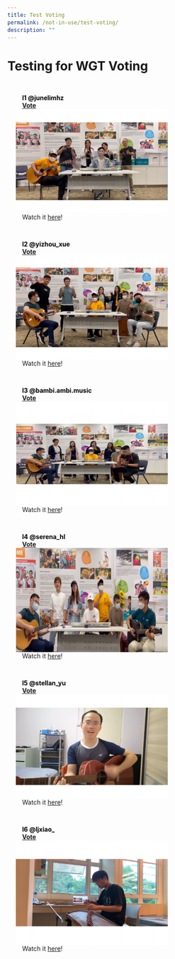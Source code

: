 ```yaml
---
title: Test Voting
permalink: /not-in-use/test-voting/
description: ""
---
```

# Testing for WGT Voting
<ul style="display: grid; grid-template-columns: repeat(auto-fit, minmax(228px, 1fr)); gap: 1rem; margin: 2rem 2vw; padding: 0; list-style-type: none;">
<li>
  <div style="position: relative; display: block; height: 100%;  overflow: hidden; text-decoration: none;">
		<div style="position: relative; display: flex; align-items: center; gap: 2em; padding: 1em 1em 0;">
      <h3 style="font-size: 1em; margin: 0; color:black;">
				I1 @junelimhz <br> <a href="https://form.gov.sg/#!/61e8420767949600143cf75c?622f011a09260b0012490c8c=I1%20@junelimhz">Vote</a>
			</h3>
    </div>
    <div style="width:343px;height:235px;">
      <img style="height:235px;width:343px;" src="/images/WGT23/I1 1029px 705px.png">
    </div>
    <p style="padding: 0 1em 1em;margin: 0; overflow: hidden;">
			Watch it <a href="https://www.instagram.com/p/CgI8ziFsfZB/">here</a>!
    </p>
  </div>
</li>	
	<li>
  <div style="position: relative; display: block; height: 100%;  overflow: hidden; text-decoration: none;">
		<div style="position: relative; display: flex; align-items: center; gap: 2em; padding: 1em 1em 0;">
      <h3 style="font-size: 1em; margin: 0; color:black;">
				I2 @yizhou_xue <br> <a href="https://form.gov.sg/#!/61e8420767949600143cf75c?622f011a09260b0012490c8c=I2%20@yizhou_xue ">Vote</a>
			</h3>
    </div>
    <div style="width:343px;height:235px;">
      <img style="height:235px;width:auto;" src="/images/WGT23/I2 1029px 705px.png">
    </div>
    <p style="padding: 0 1em 1em;margin: 0; overflow: hidden;">
			Watch it <a href="https://www.instagram.com/p/CgIYDqPh8xT/">here</a>!
    </p>
  </div>
</li>
	<li>
  <div style="position: relative; display: block; height: 100%;  overflow: hidden; text-decoration: none;">
		<div style="position: relative; display: flex; align-items: center; gap: 2em; padding: 1em 1em 0;">
      <h3 style="font-size: 1em; margin: 0; color:black;">
				I3 @bambi.ambi.music <br> <a href="https://form.gov.sg/#!/61e8420767949600143cf75c?622f011a09260b0012490c8c=I3%20@bambi.ambi.music">Vote</a>
			</h3>
    </div>
    <div style="width:343px;height:235px;">
      <img style="height:235px;width:auto;" src="/images/WGT23/I3 1029px 705px.png">
    </div>
    <p style="padding: 0 1em 1em;margin: 0; overflow: hidden;">
			Watch it <a href="https://www.instagram.com/p/CgMpotaDvM7/">here</a>!
    </p>
  </div>
</li>
<li>
  <div style="position: relative; display: block; height: 100%;  overflow: hidden; text-decoration: none;">
		<div style="position: relative; display: flex; align-items: center; gap: 2em; padding: 1em 1em 0;">
      <h3 style="font-size: 1em; margin: 0; color:black;">
				I4 @serena_hl <br> <a href="https://form.gov.sg/#!/61e8420767949600143cf75c?622f011a09260b0012490c8c=I4%20@serena_hl">Vote</a>
			</h3>
    </div>
    <div style="width:343px;height:235px;">
      <img style="height:235px;width:auto;" src="/images/WGT23/I4 1029px 705px.png">
    </div>
    <p style="padding: 0 1em 1em;margin: 0; overflow: hidden;">
			Watch it <a href="https://www.instagram.com/p/CgLXajTJJP5/">here</a>!
    </p>
  </div>
</li>
	<li>
  <div style="position: relative; display: block; height: 100%;  overflow: hidden; text-decoration: none;">
		<div style="position: relative; display: flex; align-items: center; gap: 2em; padding: 1em 1em 0;">
      <h3 style="font-size: 1em; margin: 0; color:black;">
				I5 @stellan_yu <br> <a href="https://form.gov.sg/#!/61e8420767949600143cf75c?622f011a09260b0012490c8c=I5%20@stellan_yu">Vote</a>
			</h3>
    </div>
    <div style="width:343px;height:235px;">
      <img style="height:235px;width:auto;" src="/images/WGT23/I5 1029px 705px.png">
    </div>
    <p style="padding: 0 1em 1em;margin: 0; overflow: hidden;">
			Watch it <a href="https://www.instagram.com/tv/CgCUUwthNfk/?igshid=YmMyMTA2M2Y=">here</a>!
    </p>
  </div>
</li>
<li>
  <div style="position: relative; display: block; height: 100%;  overflow: hidden; text-decoration: none;">
		<div style="position: relative; display: flex; align-items: center; gap: 2em; padding: 1em 1em 0;">
      <h3 style="font-size: 1em; margin: 0; color:black;">
				I6 @ljxiao_ <br> <a href="https://form.gov.sg/#!/61e8420767949600143cf75c?622f011a09260b0012490c8c=I6%20@ljxiao_">Vote</a>
			</h3>
    </div>
    <div style="width:343px;height:235px;">
      <img style="height:235px;width:auto;" src="/images/WGT23/I6 1029px 705px.png">
    </div>
    <p style="padding: 0 1em 1em;margin: 0; overflow: hidden;">
			Watch it <a href="https://www.instagram.com/p/Cg3-yFLpVDH/">here</a>!
    </p>
  </div>
</li>
</ul>